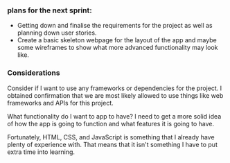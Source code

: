 ### plans for the next sprint:

- Getting down and finalise the requirements for the project as well as planning down user stories.
- Create a basic skeleton webpage for the layout of the app and maybe some wireframes to show what more advanced functionality may look like.

### Considerations

Consider if I want to use any frameworks or dependencies for the project. I obtained confirmation that we are most likely allowed to use things like web frameworks and APIs for this project.

What functionality do I want to app to have? I need to get a more solid idea of how the app is going to function and what features it is going to have.

Fortunately, HTML, CSS, and JavaScript is something that I already have plenty of experience with. That means that it isn't something I have to put extra time into learning.